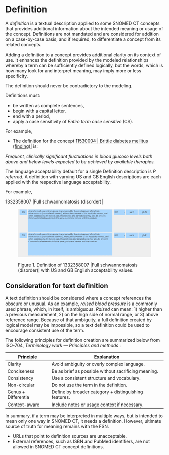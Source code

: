# Definition

A  _definition_ is a textual description applied to some SNOMED CT concepts that provides additional information about the intended meaning or usage of the concept. Definitions are not mandated and are considered for addition on a case-by-case basis, and if required, to differentiate a concept from its related concepts.  
  
Adding a definition to a concept provides additional clarity on its context of use. It enhances the definition provided by the modeled relationships whereby a term can be sufficiently defined logically, but the words, which is how many look for and interpret meaning, may imply more or less specificity. 

The definition should never be contradictory to the modeling.

Definitions must:

  * be written as complete sentences,
  * begin with a capital letter, 
  * end with a period,
  * apply a case sensitivity of _Entire term case_ _sensitive_ (CS).

For example,

* The definition for the concept [ 11530004 | Brittle diabetes mellitus (finding)|](http://snomed.info/id/11530004 "11530004 | Brittle diabetes mellitus \(finding\) |") is: 

 _Frequent, clinically significant fluctuations in blood glucose levels both above and below levels expected to be achieved by available therapies._

The language acceptability default for a single Definition description is _P_ _referred._ A definition with varying US and GB English descriptions are each applied with the respective language acceptability. 

For example, 

1332358007 |Full schwannomatosis (disorder)|

<figure><img src="images/265618742.png" alt="" title=""><figcaption><p>Figure 1. Definition of 1332358007 |Full schwannomatosis (disorder)| with US and GB English acceptability values.</p></figcaption></figure>

  

## Consideration for text definition

A text definition should be considered where a concept references the obscure or unusual. As an example, _raised blood pressure_ is a commonly used phrase, which, in itself, is ambiguous. _Raised_ can mean: 1) higher than a previous measurement, 2) on the high side of normal range, or 3) above reference range. Because of that ambiguity, a full definition created by logical model may be impossible, so a text definition could be used to encourage consistent use of the term. 

The following principles for definition creation are summarized below from ISO-704, _Terminology work — Principles and methods_ :

| Principle | Explanation |
|---|---|
| Clarity | Avoid ambiguity or overly complex language. |
| Conciseness | Be as brief as possible without sacrificing meaning. |
| Consistency | Use a consistent structure and vocabulary. |
| Non-circular | Do not use the term in the definition. |
| Genus + Differentia | Define by broader category + distinguishing features. |
| Context-aware | Include notes or usage context if necessary. |

In summary, if a term may be interpreted in multiple ways, but is intended to mean only one way in SNOMED CT, it needs a definition. However, ultimate source of truth for meaning remains with the FSN. 

  * URLs that point to definition sources are unacceptable.
  * External references, such as ISBN and PubMed identifiers, are not allowed in SNOMED CT concept definitions. 

